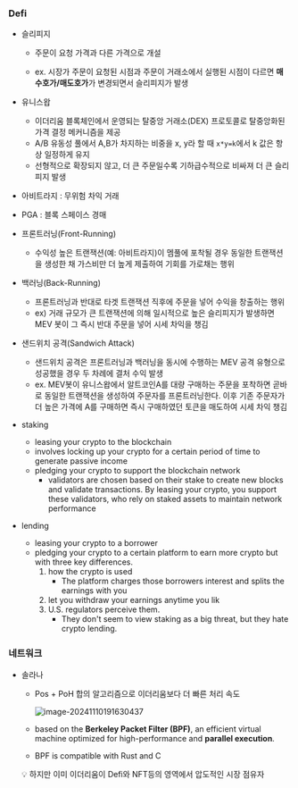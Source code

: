 



### Defi

- 슬리피지

  - 주문이 요청 가격과 다른 가격으로 개설 

  - ex. 시장가 주문이 요청된 시점과 주문이 거래소에서 실행된 시점이 다르면 **매수호가/매도호가**가 변경되면서 슬리피지가 발생

- 유니스왑

  - 이더리움 블록체인에서 운영되는 탈중앙 거래소(DEX) 프로토콜로 탈중앙화된 가격 결정 메커니즘을 제공
  - A/B 유동성 풀에서 A,B가 차지하는 비중을 x, y라 할 때 `x*y=k`에서 k 값은 항상 일정하게 유지
  - 선형적으로 확장되지 않고, 더 큰 주문일수록 기하급수적으로 비싸져 더 큰 슬리피지 발생

- 아비트라지 : 무위험 차익 거래

- PGA : 블록 스페이스 경매

- 프론트러닝(Front-Running)

  - 수익성 높은 트랜잭션(예: 아비트라지)이 멤풀에 포착될 경우 동일한 트랜잭션을 생성한 채 가스비만 더 높게 제출하여 기회를 가로채는 행위

- 백러닝(Back-Running)

  - 프론트러닝과 반대로 타겟 트랜잭션 직후에 주문을 넣어 수익을 창출하는 행위
  - ex) 거래 규모가 큰 트랜잭션에 의해 일시적으로 높은 슬리피지가 발생하면 MEV 봇이 그 즉시 반대 주문을 넣어 시세 차익을 챙김

- 샌드위치 공격(Sandwich Attack)

  - 샌드위치 공격은 프론트러닝과 백러닝을 동시에 수행하는 MEV 공격 유형으로 성공했을 경우 두 차례에 결처 수익 발생
  - ex. MEV봇이 유니스왑에서 알트코인A를 대량 구매하는 주문을 포착하면 곧바로 동일한 트랜잭션을 생성하여 주문자를 프론트러닝한다. 이후 기존 주문자가 더 높은 가격에 A를 구매하면 즉시 구매하였던 토큰을 매도하여 시세 차익 챙김
- staking
  - leasing your crypto to the blockchain
  - involves locking up your crypto for a certain period of time to generate passive income
  - pledging your crypto to support the blockchain network
    - validators are chosen based on their stake to create new blocks and validate transactions. By leasing your crypto, you support these validators, who rely on staked assets to maintain network performance
- lending
  -  leasing your crypto to a borrower
  - pledging your crypto to a certain platform to earn more crypto but with three key differences.
    1. how the crypto is used
       - The platform charges those borrowers interest and splits the earnings with you
    2. let you withdraw your earnings anytime you lik
    3. U.S. regulators perceive them. 
       - They don't seem to view staking as a big threat, but they hate crypto lending.



### 네트워크

- 솔라나

  - Pos + PoH 합의 알고리즘으로 이더리움보다 더 빠른 처리 속도

    ![image-20241110191630437](/Users/84455/workspace/TIL/blockchain/assets/image-20241110191630437.png)

  - based on the **Berkeley Packet Filter (BPF)**, an efficient virtual machine optimized for high-performance and **parallel execution**.

  - BPF is compatible with Rust and C

  :bulb: 하지만 이미 이더리움이 Defi와 NFT등의 영역에서 압도적인 시장 점유자

  

















